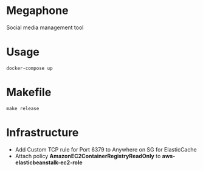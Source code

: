# Megaphone
Social media management tool

# Usage
```
docker-compose up
```

# Makefile
```
make release
```

# Infrastructure
- Add Custom TCP rule for Port 6379 to Anywhere on SG for ElasticCache
- Attach policy **AmazonEC2ContainerRegistryReadOnly** to **aws-elasticbeanstalk-ec2-role**
